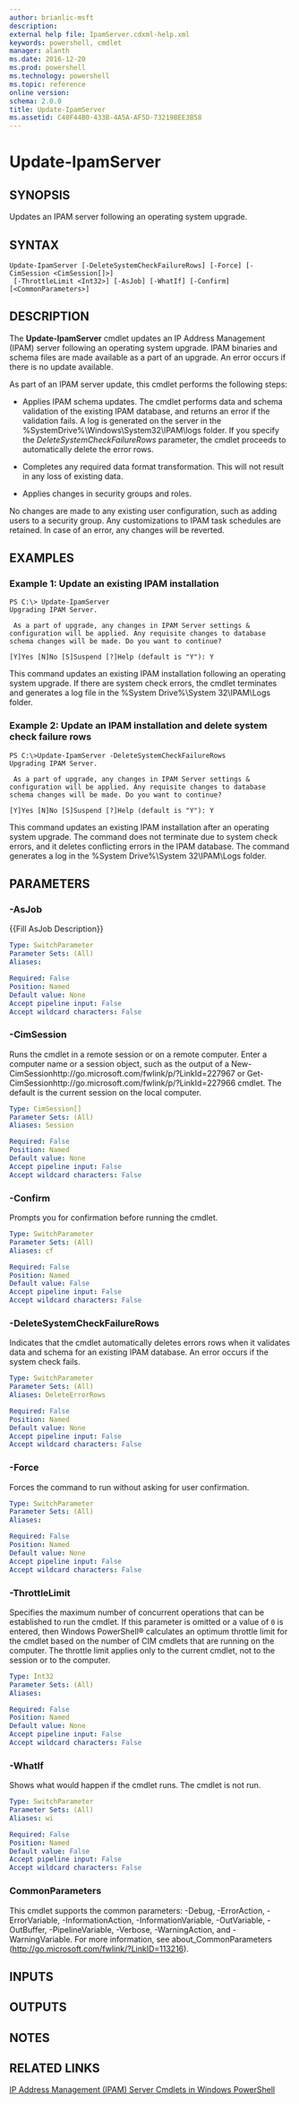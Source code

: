 ```yaml
---
author: brianlic-msft
description: 
external help file: IpamServer.cdxml-help.xml
keywords: powershell, cmdlet
manager: alanth
ms.date: 2016-12-20
ms.prod: powershell
ms.technology: powershell
ms.topic: reference
online version: 
schema: 2.0.0
title: Update-IpamServer
ms.assetid: C40F44B0-433B-4A5A-AF5D-73219BEE3B58
---
```


# Update-IpamServer

## SYNOPSIS
Updates an IPAM server following an operating system upgrade.

## SYNTAX

```
Update-IpamServer [-DeleteSystemCheckFailureRows] [-Force] [-CimSession <CimSession[]>]
 [-ThrottleLimit <Int32>] [-AsJob] [-WhatIf] [-Confirm] [<CommonParameters>]
```

## DESCRIPTION
The **Update-IpamServer** cmdlet updates an IP Address Management (IPAM) server following an operating system upgrade.
IPAM binaries and schema files are made available as a part of an upgrade.
An error occurs if there is no update available.

As part of an IPAM server update, this cmdlet performs the following steps:

-  Applies IPAM schema updates.
The cmdlet performs data and schema validation of the existing IPAM database, and returns an error if the validation fails.
A log is generated on the server in the %SystemDrive%\Windows\System32\IPAM\logs folder.
If you specify the *DeleteSystemCheckFailureRows* parameter, the cmdlet proceeds to automatically delete the error rows.

- Completes any required data format transformation.
This will not result in any loss of existing data.

- Applies changes in security groups and roles.

No changes are made to any existing user configuration, such as adding users to a security group.
Any customizations to IPAM task schedules are retained.
In case of an error, any changes will be reverted.

## EXAMPLES

### Example 1: Update an existing IPAM installation
```
PS C:\> Update-IpamServer
Upgrading IPAM Server. 

 As a part of upgrade, any changes in IPAM Server settings & configuration will be applied. Any requisite changes to database schema changes will be made. Do you want to continue? 

[Y]Yes [N]No [S]Suspend [?]Help (default is "Y"): Y
```

This command updates an existing IPAM installation following an operating system upgrade.
If there are system check errors, the cmdlet terminates and generates a log file in the %System Drive%\System 32\IPAM\Logs folder.

### Example 2: Update an IPAM installation and delete system check failure rows
```
PS C:\>Update-IpamServer -DeleteSystemCheckFailureRows
Upgrading IPAM Server. 

 As a part of upgrade, any changes in IPAM Server settings & configuration will be applied. Any requisite changes to database schema changes will be made. Do you want to continue?

[Y]Yes [N]No [S]Suspend [?]Help (default is "Y"): Y
```

This command updates an existing IPAM installation after an operating system upgrade.
The command does not terminate due to system check errors, and it deletes conflicting errors in the IPAM database.
The command generates a log in the %System Drive%\System 32\IPAM\Logs folder.

## PARAMETERS

### -AsJob
{{Fill AsJob Description}}

```yaml
Type: SwitchParameter
Parameter Sets: (All)
Aliases: 

Required: False
Position: Named
Default value: None
Accept pipeline input: False
Accept wildcard characters: False
```

### -CimSession
Runs the cmdlet in a remote session or on a remote computer.
Enter a computer name or a session object, such as the output of a New-CimSessionhttp://go.microsoft.com/fwlink/p/?LinkId=227967 or Get-CimSessionhttp://go.microsoft.com/fwlink/p/?LinkId=227966 cmdlet.
The default is the current session on the local computer.

```yaml
Type: CimSession[]
Parameter Sets: (All)
Aliases: Session

Required: False
Position: Named
Default value: None
Accept pipeline input: False
Accept wildcard characters: False
```

### -Confirm
Prompts you for confirmation before running the cmdlet.

```yaml
Type: SwitchParameter
Parameter Sets: (All)
Aliases: cf

Required: False
Position: Named
Default value: False
Accept pipeline input: False
Accept wildcard characters: False
```

### -DeleteSystemCheckFailureRows
Indicates that the cmdlet automatically deletes errors rows when it validates data and schema for an existing IPAM database.
An error occurs if the system check fails.

```yaml
Type: SwitchParameter
Parameter Sets: (All)
Aliases: DeleteErrorRows

Required: False
Position: Named
Default value: None
Accept pipeline input: False
Accept wildcard characters: False
```

### -Force
Forces the command to run without asking for user confirmation.

```yaml
Type: SwitchParameter
Parameter Sets: (All)
Aliases: 

Required: False
Position: Named
Default value: None
Accept pipeline input: False
Accept wildcard characters: False
```

### -ThrottleLimit
Specifies the maximum number of concurrent operations that can be established to run the cmdlet.
If this parameter is omitted or a value of `0` is entered, then Windows PowerShell® calculates an optimum throttle limit for the cmdlet based on the number of CIM cmdlets that are running on the computer.
The throttle limit applies only to the current cmdlet, not to the session or to the computer.

```yaml
Type: Int32
Parameter Sets: (All)
Aliases: 

Required: False
Position: Named
Default value: None
Accept pipeline input: False
Accept wildcard characters: False
```

### -WhatIf
Shows what would happen if the cmdlet runs.
The cmdlet is not run.

```yaml
Type: SwitchParameter
Parameter Sets: (All)
Aliases: wi

Required: False
Position: Named
Default value: False
Accept pipeline input: False
Accept wildcard characters: False
```

### CommonParameters
This cmdlet supports the common parameters: -Debug, -ErrorAction, -ErrorVariable, -InformationAction, -InformationVariable, -OutVariable, -OutBuffer, -PipelineVariable, -Verbose, -WarningAction, and -WarningVariable. For more information, see about_CommonParameters (http://go.microsoft.com/fwlink/?LinkID=113216).

## INPUTS

## OUTPUTS

## NOTES

## RELATED LINKS

[IP Address Management (IPAM) Server Cmdlets in Windows PowerShell](./index.md)

